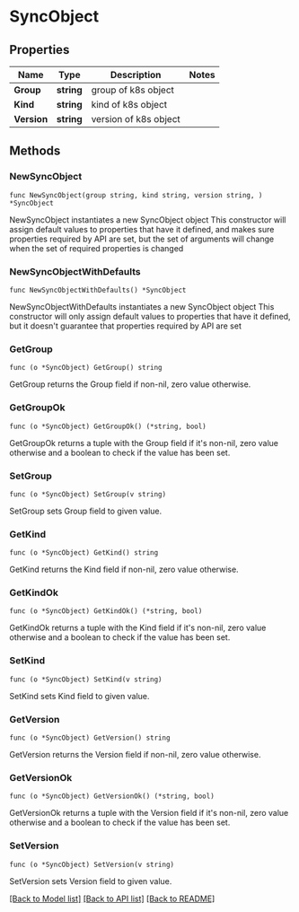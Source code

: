# SyncObject

## Properties

Name | Type | Description | Notes
------------ | ------------- | ------------- | -------------
**Group** | **string** | group of k8s object | 
**Kind** | **string** | kind of k8s object | 
**Version** | **string** | version of k8s object | 

## Methods

### NewSyncObject

`func NewSyncObject(group string, kind string, version string, ) *SyncObject`

NewSyncObject instantiates a new SyncObject object
This constructor will assign default values to properties that have it defined,
and makes sure properties required by API are set, but the set of arguments
will change when the set of required properties is changed

### NewSyncObjectWithDefaults

`func NewSyncObjectWithDefaults() *SyncObject`

NewSyncObjectWithDefaults instantiates a new SyncObject object
This constructor will only assign default values to properties that have it defined,
but it doesn't guarantee that properties required by API are set

### GetGroup

`func (o *SyncObject) GetGroup() string`

GetGroup returns the Group field if non-nil, zero value otherwise.

### GetGroupOk

`func (o *SyncObject) GetGroupOk() (*string, bool)`

GetGroupOk returns a tuple with the Group field if it's non-nil, zero value otherwise
and a boolean to check if the value has been set.

### SetGroup

`func (o *SyncObject) SetGroup(v string)`

SetGroup sets Group field to given value.


### GetKind

`func (o *SyncObject) GetKind() string`

GetKind returns the Kind field if non-nil, zero value otherwise.

### GetKindOk

`func (o *SyncObject) GetKindOk() (*string, bool)`

GetKindOk returns a tuple with the Kind field if it's non-nil, zero value otherwise
and a boolean to check if the value has been set.

### SetKind

`func (o *SyncObject) SetKind(v string)`

SetKind sets Kind field to given value.


### GetVersion

`func (o *SyncObject) GetVersion() string`

GetVersion returns the Version field if non-nil, zero value otherwise.

### GetVersionOk

`func (o *SyncObject) GetVersionOk() (*string, bool)`

GetVersionOk returns a tuple with the Version field if it's non-nil, zero value otherwise
and a boolean to check if the value has been set.

### SetVersion

`func (o *SyncObject) SetVersion(v string)`

SetVersion sets Version field to given value.



[[Back to Model list]](../README.md#documentation-for-models) [[Back to API list]](../README.md#documentation-for-api-endpoints) [[Back to README]](../README.md)


